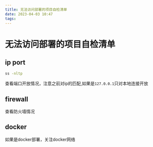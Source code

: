 ```yaml
---
title: 无法访问部署的项目自检清单  
date: 2023-04-03 10:47  
tags:   
---
```


# 无法访问部署的项目自检清单

## ip port
```bash
ss -nltp
```
查看端口开放情况，注意之前对ip的匹配,如果是`127.0.0.1`只对本地连接开放

## firewall

查看防火墙情况

## docker
如果是docker部署，关注docker网络